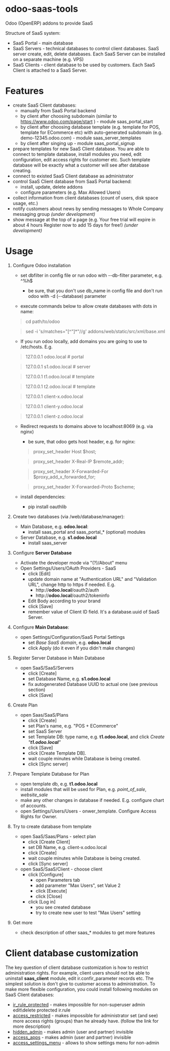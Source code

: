 odoo-saas-tools
=================
Odoo (OpenERP) addons to provide SaaS

Structure of SaaS system:

* SaaS Portal - main database
* SaaS Servers - technical databases to control client databases. SaaS server create, edit, delete databases. Each SaaS Server can be installed on a separate machine (e.g. VPS)
* SaaS Clients - client database to be used by customers. Each SaaS Client is attached to a SaaS Server.

Features
========

* create SaaS Client databases:
  * manually from SaaS Portal backend
  * by client after choosing subdomain (similar to https://www.odoo.com/page/start ) - module saas_portal_start
  * by client after choosing database template (e.g. template for POS, template for ECommerce etc) with auto-generated subdomain (e.g. demo-12345.odoo.com) - module saas_server_templates
  * by client after singing up - module saas_portal_signup
* prepare templates for new SaaS Client database. You are able to connect to template database, install modules you need, edit configuration, edit access rights for customer etc. Such template database will be exactly what a customer will see after database creating.
* connect to existed SaaS Client database as administrator
* control SaaS Client database from SaaS Portal backend:
  * install, update, delete addons
  * configure parameters (e.g. Max Allowed Users)
* collect information from client databases (count of users, disk space usage, etc.)
* notify customers about news by sending messages to Whole Company messaging group *(under development)*
* show message at the top of a page (e.g. Your free trial will expire in about 4 hours  Register now to add 15 days for free!) *(under development)*

Usage
=====

1. Configure Odoo installation
   * set dbfilter in config file or run odoo with --db-filter parameter, e.g. ^%h$
     * be sure, that you don't use db_name in config file and don't run odoo with -d (--database) parameter

   * execute commands below to allow create databases with dots in name:

   > cd path/to/odoo

   > sed -i 's/matches="[^"]*"//g' addons/web/static/src/xml/base.xml

   * If you run odoo locally, add domains you are going to use to /etc/hosts. E.g.

   > 127.0.0.1	odoo.local # portal

   > 127.0.0.1	s1.odoo.local # server

   > 127.0.0.1	t1.odoo.local # template

   > 127.0.0.1	t2.odoo.local # template

   > 127.0.0.1	client-x.odoo.local

   > 127.0.0.1	client-y.odoo.local

   > 127.0.0.1	client-z.odoo.local

   * Redirect requests to domains above to localhost:8069 (e.g. via nginx)
     * be sure, that odoo gets host header, e.g. for nginx:

     > proxy_set_header Host $host;

     > proxy_set_header X-Real-IP       $remote_addr;

     > proxy_set_header X-Forwarded-For $proxy_add_x_forwarded_for;

     > proxy_set_header X-Forwarded-Proto $scheme;

   * install dependencies:
     * pip install oauthlib

2. Create two databases (via /web/database/manager):

   * Main Database, e.g. **odoo.local**:
     * install saas_portal and saas_portal_* (optional) modules
   * Server Database, e.g. **s1.odoo.local**
     * install saas_server

3. Configure **Server Database**
   * Activate the developer mode via "(?)/About" menu
   * Open Settings/Users/OAuth Providers - SaaS
     * click [Edit]
     * update domain name at "Authentication URL" and "Validation URL", change http to https if needed. E.g.
       * http://**odoo.local**/oauth2/auth
       * http://**odoo.local**/oauth2/tokeninfo
	 * Edit Body according to your brand
	 * click [Save]
     * remember value of Client ID field. It's a database.uuid of SaaS Server.
   

4. Configure **Main Database**:
   * open Settings/Configuration/SaaS Portal Settings
     * set *Base SaaS domain*, e.g. **odoo.local**
     * click Apply (do it even if you didn't make changes)

5. Register Server Database in Main Database
   * open SaaS/SaaS/Servers
     * click [Create]
     * set Database Name, e.g. **s1.odoo.local**
     * fix autogenerated Database UUID to actual one (see previous section)
     * click [Save]

6. Create Plan
   * open Saas/SaaS/Plans
     * click [Create]
     * set Plan's name, e.g. "POS + ECommerce"
     * set SaaS Server
     * set Template DB: type name, e.g. **t1.odoo.local**, and click *Create "__t1.odoo.local__"*
     * click [Save]
     * click [Create Template DB].
     * wait couple minutes while Database is being created.
	 * click [Sync server]

7. Prepare Template Database for Plan
   * open template db, e.g. **t1.odoo.local**
   * install modules that will be used for Plan, e.g. *point_of_sale*, *website_sale*
   * make any other changes in database if needed. E.g. configure
     chart of accounts.
   * open Settings/Users/Users - onwer_template. Configure Access Rights for Owner.
	 
8. Try to create database from template
   * open SaaS/Saas/Plans - select plan
     * click [Create Client]
     * set DB Name, e.g. client-x.odoo.local
     * click [Create]
     * wait couple minutes while Database is being created.
	 * click [Sync server]
   * open SaaS/SaaS/Client - choose client
     * click [Configure]
	   * open Parameters tab
	   * add parameter "Max Users", set Value 2
	   * click [Execute]
	   * click [Close]
	 * click [Log in]
	   * you see created database
	   * try to create new user to test "Max Users" setting

9. Get more
   * check description of other saas_* modules to get more features

Client database customization
==============================

The key question of client database customization is how to restrict
administration rights. For example, client users should not be able to
uninstall **saas_client** module, edit ir.confir_parameter records
etc. The simplest solution is don't give to customer access to
administration. To make more flexible configuration, you could install
following modules on SaaS Client databases:

* [ir_rule_protected](https://github.com/yelizariev/addons-yelizariev/tree/9.0/ir_rule_protected) - makes impossible for non-superuser admin edit\delete protected ir.rule
* [access_restricted](https://github.com/yelizariev/addons-yelizariev/tree/9.0/access_restricted) - makes impossible for administrator set (and see) more access rights (groups) than he already have. (follow the link for more description)
* [hidden_admin](https://github.com/yelizariev/addons-yelizariev/tree/9.0/hidden_admin) - makes admin (user and partner) invisible
* [access_apps](https://github.com/yelizariev/addons-yelizariev/tree/9.0/access_apps) - makes admin (user and partner) invisible
* [access_settings_menu](https://github.com/yelizariev/addons-yelizariev/tree/9.0/access_settings_menu) - allows to show settings menu for non-admin
